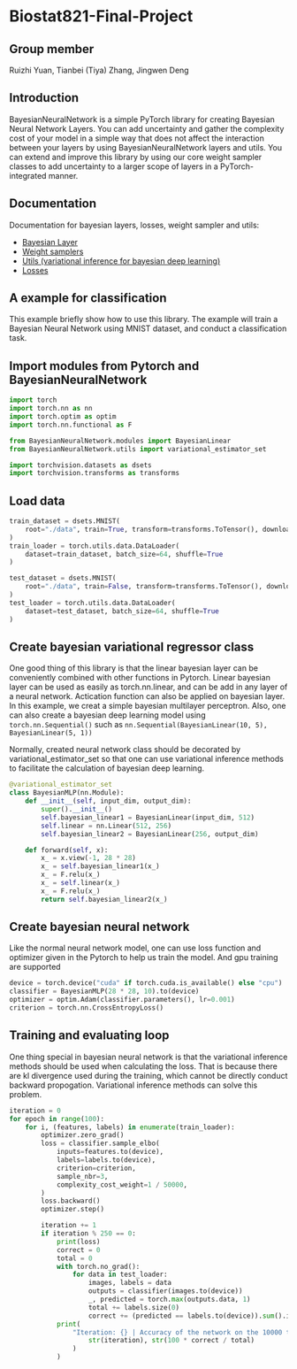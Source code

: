 # Biostat821-Final-Project
## Group member
Ruizhi Yuan, Tianbei (Tiya) Zhang, Jingwen Deng

## Introduction
BayesianNeuralNetwork is a simple PyTorch library for creating Bayesian Neural Network Layers. You can add uncertainty and gather the complexity cost of your model in a simple way that does not affect the interaction between your layers by using BayesianNeuralNetwork layers and utils. You can extend and improve this library by using our core weight sampler classes to add uncertainty to a larger scope of layers in a PyTorch-integrated manner.

## Documentation

Documentation for bayesian layers, losses, weight sampler and utils:
 * [Bayesian Layer](doc/layer.md)
 * [Weight samplers](doc/weight_sampler.md)
 * [Utils (variational inference for bayesian deep learning)](doc/utils.md)
 * [Losses](doc/losses.md)

## A example for classification
This example briefly show how to use this library. The example will train a Bayesian Neural Network using MNIST dataset, and conduct a classification task. 

## Import modules from Pytorch and BayesianNeuralNetwork
```python
import torch
import torch.nn as nn
import torch.optim as optim
import torch.nn.functional as F

from BayesianNeuralNetwork.modules import BayesianLinear
from BayesianNeuralNetwork.utils import variational_estimator_set

import torchvision.datasets as dsets
import torchvision.transforms as transforms
```

## Load data
```python
train_dataset = dsets.MNIST(
    root="./data", train=True, transform=transforms.ToTensor(), download=True
)
train_loader = torch.utils.data.DataLoader(
    dataset=train_dataset, batch_size=64, shuffle=True
)

test_dataset = dsets.MNIST(
    root="./data", train=False, transform=transforms.ToTensor(), download=True
)
test_loader = torch.utils.data.DataLoader(
    dataset=test_dataset, batch_size=64, shuffle=True
)
```
## Create bayesian variational regressor class
One good thing of this library is that the linear bayesian layer can be conveniently combined with other functions in Pytorch. Linear bayesian layer can be used as easily as torch.nn.linear, and can be add in any layer of a neural network. Actication function can also be applied on bayesian layer. In this example, we creat a simple bayesian multilayer perceptron. Also, one can also create a bayesian deep learning model using ```torch.nn.Sequential()``` such as ```nn.Sequential(BayesianLinear(10, 5), BayesianLinear(5, 1))```

Normally, created neural network class should be decorated by variational_estimator_set so that one can use variational inference methods to facilitate the calculation of bayesian deep learning.
```python
@variational_estimator_set
class BayesianMLP(nn.Module):
    def __init__(self, input_dim, output_dim):
        super().__init__()
        self.bayesian_linear1 = BayesianLinear(input_dim, 512)
        self.linear = nn.Linear(512, 256)
        self.bayesian_linear2 = BayesianLinear(256, output_dim)

    def forward(self, x):
        x_ = x.view(-1, 28 * 28)
        x_ = self.bayesian_linear1(x_)
        x_ = F.relu(x_)
        x_ = self.linear(x_)
        x_ = F.relu(x_)
        return self.bayesian_linear2(x_)
```
## Create bayesian neural network
Like the normal neural network model, one can use loss function and optimizer given in the Pytorch to help us train the model. And gpu training are supported
```python
device = torch.device("cuda" if torch.cuda.is_available() else "cpu")
classifier = BayesianMLP(28 * 28, 10).to(device)
optimizer = optim.Adam(classifier.parameters(), lr=0.001)
criterion = torch.nn.CrossEntropyLoss()
```
## Training and evaluating loop
One thing special in bayesian neural network is that the variational inference methods should be used when calculating the loss. That is because there are kl divergence used during the training, which cannot be directly conduct backward propogation. Variational inference methods can solve this problem.
```python
iteration = 0
for epoch in range(100):
    for i, (features, labels) in enumerate(train_loader):
        optimizer.zero_grad()
        loss = classifier.sample_elbo(
            inputs=features.to(device),
            labels=labels.to(device),
            criterion=criterion,
            sample_nbr=3,
            complexity_cost_weight=1 / 50000,
        )
        loss.backward()
        optimizer.step()

        iteration += 1
        if iteration % 250 == 0:
            print(loss)
            correct = 0
            total = 0
            with torch.no_grad():
                for data in test_loader:
                    images, labels = data
                    outputs = classifier(images.to(device))
                    _, predicted = torch.max(outputs.data, 1)
                    total += labels.size(0)
                    correct += (predicted == labels.to(device)).sum().item()
            print(
                "Iteration: {} | Accuracy of the network on the 10000 test images: {} %".format(
                    str(iteration), str(100 * correct / total)
                )
            )
```
